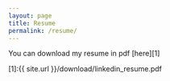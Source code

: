 ```yaml
---
layout: page
title: Resume
permalink: /resume/
---
```


You can download my resume in pdf [here][1]

[1]:{{ site.url }}/download/linkedin_resume.pdf